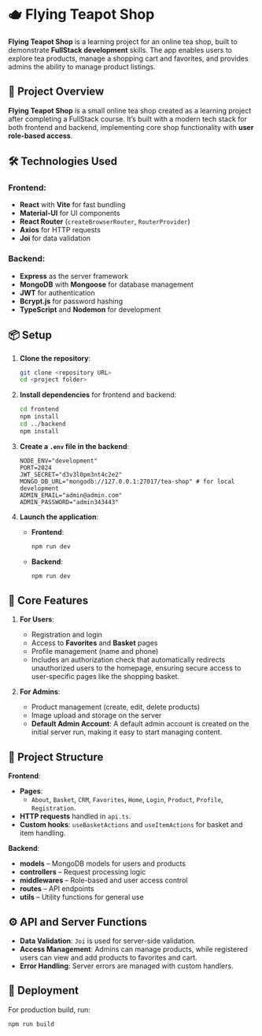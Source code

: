 # 🫖 **Flying Teapot Shop**

 **Flying Teapot Shop** is a learning project for an online tea shop, built to demonstrate **FullStack development** skills. The app enables users to explore tea products, manage a shopping cart and favorites, and provides admins the ability to manage product listings.

## 📑 **Project Overview**
**Flying Teapot Shop** is a small online tea shop created as a learning project after completing a FullStack course. It’s built with a modern tech stack for both frontend and backend, implementing core shop functionality with **user role-based access**.

## 🛠️ **Technologies Used**

### **Frontend**:
- **React** with **Vite** for fast bundling
- **Material-UI** for UI components
- **React Router** (`createBrowserRouter`, `RouterProvider`)
- **Axios** for HTTP requests
- **Joi** for data validation

### **Backend**:
- **Express** as the server framework
- **MongoDB** with **Mongoose** for database management
- **JWT** for authentication
- **Bcrypt.js** for password hashing
- **TypeScript** and **Nodemon** for development

## 📦 **Setup**

1. **Clone the repository**:
    ```bash
    git clone <repository URL>
    cd <project folder>
    ```

2. **Install dependencies** for frontend and backend:
    ```bash
    cd frontend
    npm install
    cd ../backend
    npm install
    ```

3. **Create a `.env` file in the backend**:
    ```env
    NODE_ENV="development"
    PORT=2024
    JWT_SECRET="d3v3l0pm3nt4c2e2"
    MONGO_DB_URL="mongodb://127.0.0.1:27017/tea-shop" # for local development
    ADMIN_EMAIL="admin@admin.com"
    ADMIN_PASSWORD="admin343443"
    ```

4. **Launch the application**:
   - **Frontend**:
     ```bash
     npm run dev
     ```
   - **Backend**:
     ```bash
     npm run dev
     ```

## 🌟 **Core Features**
1. **For Users**:
   - Registration and login
   - Access to **Favorites** and **Basket** pages
   - Profile management (name and phone)
   - Includes an authorization check that automatically redirects unauthorized users to the homepage, ensuring secure access to user-specific pages like the shopping basket.

2. **For Admins**:
   - Product management (create, edit, delete products)
   - Image upload and storage on the server
   - **Default Admin Account**: A default admin account is created on the initial server run, making it easy to start managing content.

## 📂 **Project Structure**

**Frontend**:
- **Pages**:
  - `About`, `Basket`, `CRM`, `Favorites`, `Home`, `Login`, `Product`, `Profile`, `Registration`.
- **HTTP requests** handled in `api.ts`.
- **Custom hooks**: `useBasketActions` and `useItemActions` for basket and item handling.

**Backend**:
- **models** – MongoDB models for users and products
- **controllers** – Request processing logic
- **middlewares** – Role-based and user access control
- **routes** – API endpoints
- **utils** – Utility functions for general use

## ⚙️ **API and Server Functions**
- **Data Validation**: `Joi` is used for server-side validation.
- **Access Management**: Admins can manage products, while registered users can view and add products to favorites and cart.
- **Error Handling**: Server errors are managed with custom handlers.

## 🚀 **Deployment**
For production build, run:
```bash
npm run build
```

